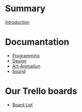 # Summary

[Introduction](./chapter_1.md)

# Documantation
- [Programming]()
- [Design]()
- [Art-Animation]()
- [Sound]()

# Our Trello boards
- [Board List](./trello_boards.md)
